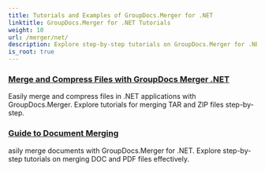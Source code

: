 ```yaml
---
title: Tutorials and Examples of GroupDocs.Merger for .NET 
linktitle: GroupDocs.Merger for .NET Tutorials
weight: 10
url: /merger/net/
description: Explore step-by-step tutorials on GroupDocs.Merger for .NET to merge, split, rearrange, and manage documents effortlessly. Master document manipulation with detailed examples and expert guidance.
is_root: true
---
```

### [Merge and Compress Files with GroupDocs Merger .NET](./merge-and-compress-files/)
Easily merge and compress files in .NET applications with GroupDocs.Merger. Explore tutorials for merging TAR and ZIP files step-by-step.
### [Guide to Document Merging](./guide-to-document-merging/)
asily merge documents with GroupDocs.Merger for .NET. Explore step-by-step tutorials on merging DOC and PDF files effectively.